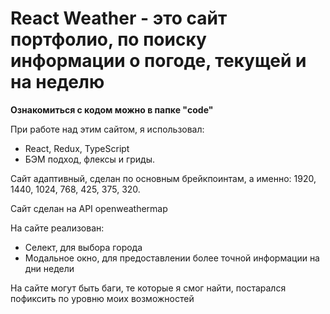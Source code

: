 # React Weather - это сайт портфолио, по поиску информации о погоде, текущей и на неделю

**Ознакомиться с кодом можно в папке "code"**

При работе над этим сайтом, я использовал:
+ React, Redux, TypeScript
+ БЭМ подход, флексы и гриды.

Сайт адаптивный, сделан по основным брейкпоинтам, а именно: 1920, 1440, 1024, 768, 425, 375, 320.

Сайт сделан на API openweathermap

На сайте реализован:
+ Селект, для выбора города
+ Модальное окно, для предоставлении более точной информации на дни недели

На сайте могут быть баги, те которые я смог найти, постарался пофиксить по уровню моих возможностей
